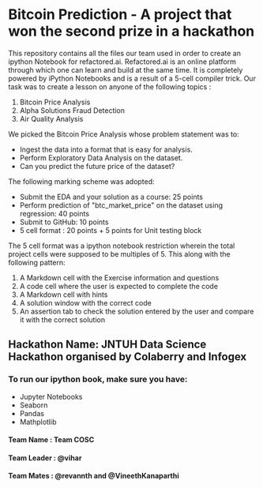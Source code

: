 # Bitcoin Prediction - A project that won the second prize in a hackathon

This repository contains all the files our team used in order to create an ipython Notebook for refactored.ai. Refactored.ai is an online platform through which one can learn and build at the same time. It is completely powered by iPython Notebooks and is a result of a 5-cell compiler trick. Our task was to create a lesson on anyone of the following topics :

1. Bitcoin Price Analysis
2. Alpha Solutions Fraud Detection
3. Air Quality Analysis

We picked the Bitcoin Price Analysis whose problem statement was to:
* Ingest the data into a format that is easy for analysis.
* Perform Exploratory Data Analysis on the dataset.
* Can you predict the future price of the dataset? 

The following marking scheme was adopted:
* Submit the EDA and your solution as a course: 25 points
* Perform prediction of "btc_market_price" on the dataset using regression: 40 points
* Submit to GitHub: 10 points 
* 5 cell format : 20 points + 5 points for Unit testing block

The 5 cell format was a ipython notebook restriction wherein the total project cells were supposed to be multiples of 5. This along with the following pattern:
1. A Markdown cell with the Exercise information and questions
2. A code cell where the user is expected to complete the code
3. A Markdown cell with hints
4. A solution window with the correct code
5. An assertion tab to check the solution entered by the user and compare it with the correct solution


## Hackathon Name: JNTUH Data Science Hackathon organised by Colaberry and Infogex
### To run our ipython book, make sure you have:
* Jupyter Notebooks
* Seaborn
* Pandas
* Mathplotlib

#### Team Name : Team COSC
#### Team Leader : @vihar
#### Team Mates : @revannth and @VineethKanaparthi
